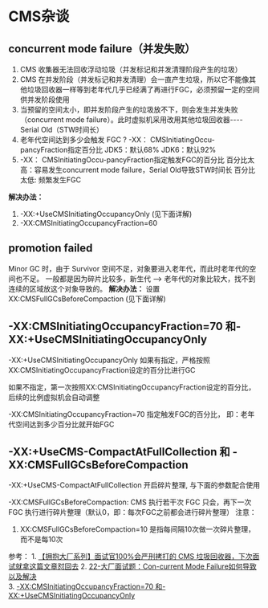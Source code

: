 # CMS杂谈

## **concurrent mode failure（并发失败）**

1. CMS 收集器无法回收浮动垃圾（并发标记和并发清理阶段产生的垃圾）
2. CMS 在并发阶段（并发标记和并发清理）会一直产生垃圾，所以它不能像其他垃圾回收器一样等到老年代几乎已经满了再进行FGC，必须预留一定的空间供并发阶段使用
3. 当预留的空间太小，即并发阶段产生的垃圾放不下，则会发生并发失败（concurrent mode failure）。此时虚拟机采用改用其他垃圾回收器----Serial Old（STW时间长）
4. 老年代空间达到多少会触发 FGC ? -XX： CMSInitiatingOccu-pancyFraction指定百分比
   JDK5：默认68%
   JDK6：默认92%
5. -XX： CMSInitiatingOccu-pancyFraction指定触发FGC的百分比
   百分比太高：容易发生concurrent mode failure，Serial Old导致STW时间长
   百分比太低:  频繁发生FGC

**解决办法：**

1. -XX:+UseCMSInitiatingOccupancyOnly (见下面详解)
2. -XX:CMSInitiatingOccupancyFraction=60 

##  **promotion failed**

Minor GC 时，由于 Survivor 空间不足，对象要进入老年代，而此时老年代的空间也不足。
一般都是因为碎片比较多，新生代 --> 老年代的对象比较大，找不到连续的区域放这个对象导致的。
**解决办法：**  设置 XX:CMSFullGCsBeforeCompaction (见下面详解)





##  -XX:CMSInitiatingOccupancyFraction=70 和-XX:+UseCMSInitiatingOccupancyOnly

-XX:+UseCMSInitiatingOccupancyOnly  如果有指定，严格按照XX:CMSInitiatingOccupancyFraction设定的百分比进行GC

​                                                                      如果不指定，第一次按照XX:CMSInitiatingOccupancyFraction设定的百分比，后续的比例虚拟机会自动调整

 -XX:CMSInitiatingOccupancyFraction=70   指定触发FGC的百分比， 即：老年代空间达到多少百分比就开始FGC



## 

## -XX:+UseCMS-CompactAtFullCollection 和 -XX:CMSFullGCsBeforeCompaction

-XX:+UseCMS-CompactAtFullCollection 开启碎片整理, 与下面的参数配合使用

-XX:CMSFullGCsBeforeCompaction:      CMS 执行若干次 FGC 只会，再下一次 FGC 执行进行碎片整理（默认0，即：每次FGC之前都会进行碎片整理）
注意：

1. XX:CMSFullGCsBeforeCompaction=10 是指每间隔10次做一次碎片整理，而不是每10次

参考：
           1. [【拥抱大厂系列】面试官100%会严刑拷打的 CMS 垃圾回收器，下次面试就拿这篇文章怼回去](https://zhuanlan.zhihu.com/p/137056981)
              2. [22-大厂面试题：Con-current Mode Failure如何导致以及解决](https://zhuanlan.zhihu.com/p/400240403)          
              3. [-XX:CMSInitiatingOccupancyFraction=70 和-XX:+UseCMSInitiatingOccupancyOnly](https://blog.csdn.net/varyall/article/details/80041068)

​            

